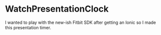 # WatchPresentationClock
I wanted to play with the new-ish Fitbit SDK after getting an Ionic so I made this presentation timer.

